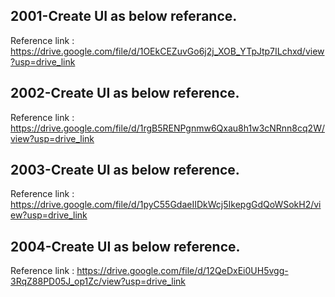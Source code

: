 ## 2001-Create UI as below referance.

Reference link : https://drive.google.com/file/d/1OEkCEZuvGo6j2j_XOB_YTpJtp7ILchxd/view?usp=drive_link

## 2002-Create UI as below reference.

Reference link : https://drive.google.com/file/d/1rgB5RENPgnmw6Qxau8h1w3cNRnn8cq2W/view?usp=drive_link

## 2003-Create UI as below reference.

Reference link : https://drive.google.com/file/d/1pyC55GdaeIIDkWcj5IkepgGdQoWSokH2/view?usp=drive_link

## 2004-Create UI as below reference.

Reference link : https://drive.google.com/file/d/12QeDxEi0UH5vgg-3RqZ88PD05J_op1Zc/view?usp=drive_link


